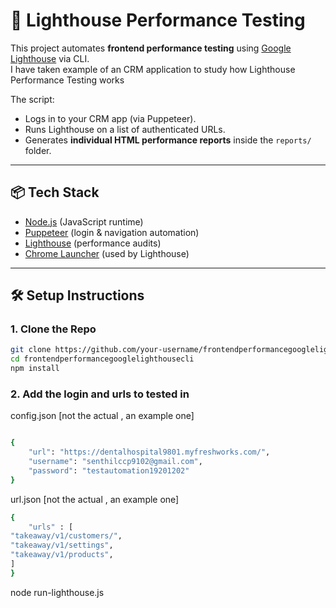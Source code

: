 # 🚀 Lighthouse Performance Testing

This project automates **frontend performance testing** using [Google Lighthouse](https://developers.google.com/web/tools/lighthouse) via CLI.  
I have taken example of an CRM application to study how Lighthouse Performance Testing works

The script:
- Logs in to your CRM app (via Puppeteer).
- Runs Lighthouse on a list of authenticated URLs.
- Generates **individual HTML performance reports** inside the `reports/` folder.

---

## 📦 Tech Stack
- [Node.js](https://nodejs.org/) (JavaScript runtime)
- [Puppeteer](https://pptr.dev/) (login & navigation automation)
- [Lighthouse](https://github.com/GoogleChrome/lighthouse) (performance audits)
- [Chrome Launcher](https://github.com/GoogleChrome/chrome-launcher) (used by Lighthouse)

---

## 🛠️ Setup Instructions

### 1. Clone the Repo
```bash
git clone https://github.com/your-username/frontendperformancegooglelighthousecli.git
cd frontendperformancegooglelighthousecli
npm install
```
### 2. Add the login and urls to tested in 
config.json [not the actual , an example one]
```bash

{
    "url": "https://dentalhospital9801.myfreshworks.com/",
    "username": "senthilccp9102@gmail.com",
    "password": "testautomation19201202"
}
```
url.json [not the actual , an example one]
```bash
{
    "urls" : [
"takeaway/v1/customers/",
"takeaway/v1/settings",
"takeaway/v1/products",
]
}
```

node run-lighthouse.js
